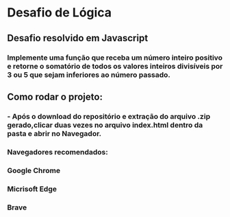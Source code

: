 # Desafio de Lógica 
## Desafio resolvido em Javascript
### Implemente uma função que receba um número inteiro positivo e retorne o somatório de todos os valores inteiros divisíveis por 3 ou 5 que sejam inferiores ao número passado.
## Como rodar o projeto:
### - Após o download do repositório e extração do arquivo .zip gerado,clicar duas vezes no arquivo index.html dentro da pasta e abrir no Navegador.
### Navegadores recomendados:
### Google Chrome
### Micrisoft Edge
### Brave
